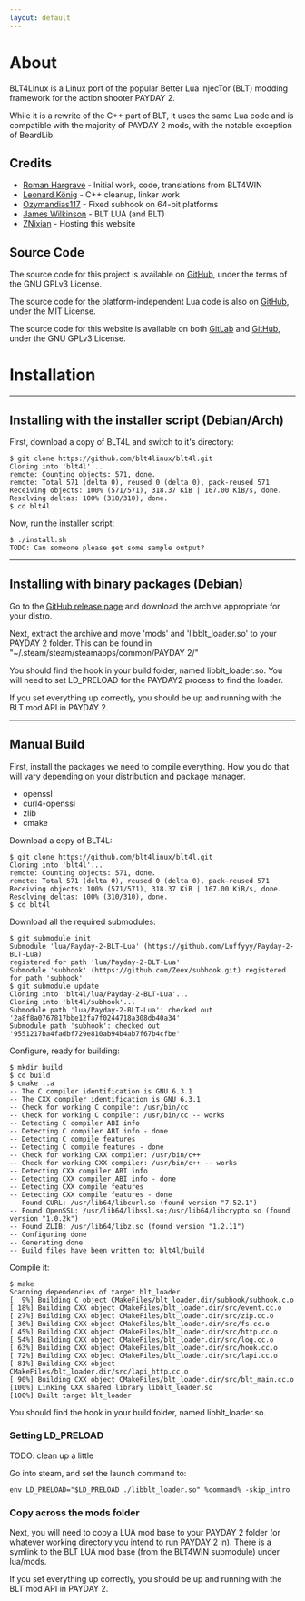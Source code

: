 ```yaml
---
layout: default
---
```


# About
BLT4Linux is a Linux port of the popular Better Lua injecTor (BLT)
modding framework for the action shooter PAYDAY 2.

While it is a rewrite of the C++ part of BLT, it uses the same Lua
code and is compatible with the majority of PAYDAY 2 mods, with
the notable exception of BeardLib.

## Credits
 - [Roman Hargrave](https://github.com/RomanHargrave) - Initial work, code, translations from BLT4WIN
 - [Leonard König](https://github.com/LeonardKoenig) - C++ cleanup, linker work
 - [Ozymandias117](https://github.com/Ozymandias117) - Fixed subhook on 64-bit platforms
 - [James Wilkinson](https://github.com/JamesWilko) - BLT LUA (and BLT)
 - [ZNixian](https://znix.xyz) - Hosting this website

## Source Code
The source code for this project is available on [GitHub](https://github.com/blt4linux/blt4l),
under the terms of the GNU GPLv3 License.

The source code for the platform-independent Lua code is
also on [GitHub](https://github.com/JamesWilko/Payday-2-BLT-Lua), under the MIT License.

The source code for this website is available on both [GitLab](https://gitlab.com/znixian/blt4linux.info)
and [GitHub](https://github.com/blt4linux/blt4linux.info), under the GNU GPLv3 License.

# Installation

---

## Installing with the installer script (Debian/Arch)
First, download a copy of BLT4L and switch to it's directory:

	$ git clone https://github.com/blt4linux/blt4l.git
	Cloning into 'blt4l'...
	remote: Counting objects: 571, done.
	remote: Total 571 (delta 0), reused 0 (delta 0), pack-reused 571
	Receiving objects: 100% (571/571), 318.37 KiB | 167.00 KiB/s, done.
	Resolving deltas: 100% (310/310), done.
	$ cd blt4l

Now, run the installer script:

	$ ./install.sh
	TODO: Can someone please get some sample output?

---

## Installing with binary packages (Debian)
Go to the [GitHub release page](https://github.com/blt4linux/blt4l/releases/latest)
and download the archive appropriate for your distro.

Next, extract the archive and move 'mods' and 'libblt_loader.so' to your PAYDAY 2 folder.
This can be found in "~/.steam/steam/steamapps/common/PAYDAY 2/"

You should find the hook in your build folder, named libblt_loader.so.
You will need to set LD_PRELOAD for the PAYDAY2 process to find the loader.

If you set everything up correctly, you should be up and running with the BLT mod API in PAYDAY 2.

---

## Manual Build
First, install the packages we need to compile everything. How you
do that will vary depending on your distribution and package manager.
 - openssl
 - curl4-openssl
 - zlib
 - cmake

Download a copy of BLT4L:

	$ git clone https://github.com/blt4linux/blt4l.git
	Cloning into 'blt4l'...
	remote: Counting objects: 571, done.
	remote: Total 571 (delta 0), reused 0 (delta 0), pack-reused 571
	Receiving objects: 100% (571/571), 318.37 KiB | 167.00 KiB/s, done.
	Resolving deltas: 100% (310/310), done.
	$ cd blt4l

Download all the required submodules:

	$ git submodule init
	Submodule 'lua/Payday-2-BLT-Lua' (https://github.com/Luffyyy/Payday-2-BLT-Lua)
	registered for path 'lua/Payday-2-BLT-Lua' 
	Submodule 'subhook' (https://github.com/Zeex/subhook.git) registered for path 'subhook' 
	$ git submodule update
	Cloning into 'blt4l/lua/Payday-2-BLT-Lua'...
	Cloning into 'blt4l/subhook'...
	Submodule path 'lua/Payday-2-BLT-Lua': checked out '2a8f8a0767817bbe12fa7f0244718a308db40a34'
	Submodule path 'subhook': checked out '9551217ba4fadbf729e810ab94b4ab7f67b4cfbe'

Configure, ready for building:

	$ mkdir build
	$ cd build
	$ cmake ..a
	-- The C compiler identification is GNU 6.3.1
	-- The CXX compiler identification is GNU 6.3.1
	-- Check for working C compiler: /usr/bin/cc
	-- Check for working C compiler: /usr/bin/cc -- works
	-- Detecting C compiler ABI info
	-- Detecting C compiler ABI info - done
	-- Detecting C compile features
	-- Detecting C compile features - done
	-- Check for working CXX compiler: /usr/bin/c++
	-- Check for working CXX compiler: /usr/bin/c++ -- works
	-- Detecting CXX compiler ABI info
	-- Detecting CXX compiler ABI info - done
	-- Detecting CXX compile features
	-- Detecting CXX compile features - done
	-- Found CURL: /usr/lib64/libcurl.so (found version "7.52.1")
	-- Found OpenSSL: /usr/lib64/libssl.so;/usr/lib64/libcrypto.so (found version "1.0.2k")
	-- Found ZLIB: /usr/lib64/libz.so (found version "1.2.11")
	-- Configuring done
	-- Generating done
	-- Build files have been written to: blt4l/build

Compile it:

	$ make
	Scanning dependencies of target blt_loader
	[  9%] Building C object CMakeFiles/blt_loader.dir/subhook/subhook.c.o
	[ 18%] Building CXX object CMakeFiles/blt_loader.dir/src/event.cc.o
	[ 27%] Building CXX object CMakeFiles/blt_loader.dir/src/zip.cc.o
	[ 36%] Building CXX object CMakeFiles/blt_loader.dir/src/fs.cc.o
	[ 45%] Building CXX object CMakeFiles/blt_loader.dir/src/http.cc.o
	[ 54%] Building CXX object CMakeFiles/blt_loader.dir/src/log.cc.o
	[ 63%] Building CXX object CMakeFiles/blt_loader.dir/src/hook.cc.o
	[ 72%] Building CXX object CMakeFiles/blt_loader.dir/src/lapi.cc.o
	[ 81%] Building CXX object CMakeFiles/blt_loader.dir/src/lapi_http.cc.o
	[ 90%] Building CXX object CMakeFiles/blt_loader.dir/src/blt_main.cc.o
	[100%] Linking CXX shared library libblt_loader.so
	[100%] Built target blt_loader

You should find the hook in your build folder, named libblt_loader.so.

### Setting LD_PRELOAD
TODO: clean up a little

Go into steam, and set the launch command to:

	env LD_PRELOAD="$LD_PRELOAD ./libblt_loader.so" %command% -skip_intro

### Copy across the mods folder
Next, you will need to copy a LUA mod base to your PAYDAY 2 folder (or
whatever working directory you intend to run PAYDAY 2 in). There
is a symlink to the BLT LUA mod base (from the BLT4WIN submodule) under lua/mods.

If you set everything up correctly, you should be up and running with the BLT mod API in PAYDAY 2.
